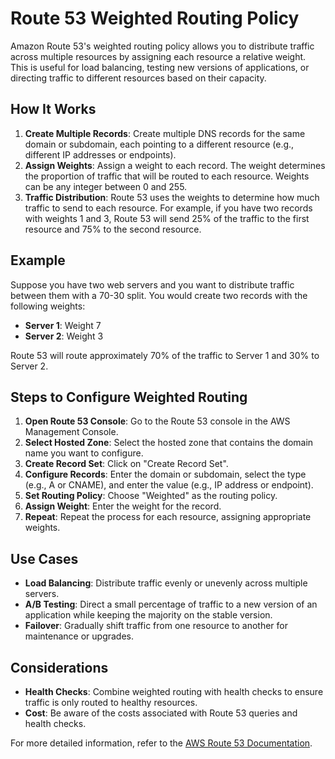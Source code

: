 # Route 53 Weighted Routing Policy

Amazon Route 53's weighted routing policy allows you to distribute traffic across multiple resources by assigning each resource a relative weight. This is useful for load balancing, testing new versions of applications, or directing traffic to different resources based on their capacity.

## How It Works

1. **Create Multiple Records**: Create multiple DNS records for the same domain or subdomain, each pointing to a different resource (e.g., different IP addresses or endpoints).
2. **Assign Weights**: Assign a weight to each record. The weight determines the proportion of traffic that will be routed to each resource. Weights can be any integer between 0 and 255.
3. **Traffic Distribution**: Route 53 uses the weights to determine how much traffic to send to each resource. For example, if you have two records with weights 1 and 3, Route 53 will send 25% of the traffic to the first resource and 75% to the second resource.

## Example

Suppose you have two web servers and you want to distribute traffic between them with a 70-30 split. You would create two records with the following weights:

- **Server 1**: Weight 7
- **Server 2**: Weight 3

Route 53 will route approximately 70% of the traffic to Server 1 and 30% to Server 2.

## Steps to Configure Weighted Routing

1. **Open Route 53 Console**: Go to the Route 53 console in the AWS Management Console.
2. **Select Hosted Zone**: Select the hosted zone that contains the domain name you want to configure.
3. **Create Record Set**: Click on "Create Record Set".
4. **Configure Records**: Enter the domain or subdomain, select the type (e.g., A or CNAME), and enter the value (e.g., IP address or endpoint).
5. **Set Routing Policy**: Choose "Weighted" as the routing policy.
6. **Assign Weight**: Enter the weight for the record.
7. **Repeat**: Repeat the process for each resource, assigning appropriate weights.

## Use Cases

- **Load Balancing**: Distribute traffic evenly or unevenly across multiple servers.
- **A/B Testing**: Direct a small percentage of traffic to a new version of an application while keeping the majority on the stable version.
- **Failover**: Gradually shift traffic from one resource to another for maintenance or upgrades.

## Considerations

- **Health Checks**: Combine weighted routing with health checks to ensure traffic is only routed to healthy resources.
- **Cost**: Be aware of the costs associated with Route 53 queries and health checks.

For more detailed information, refer to the [AWS Route 53 Documentation](https://docs.aws.amazon.com/Route53/latest/DeveloperGuide/routing-policy.html#routing-policy-weighted).
